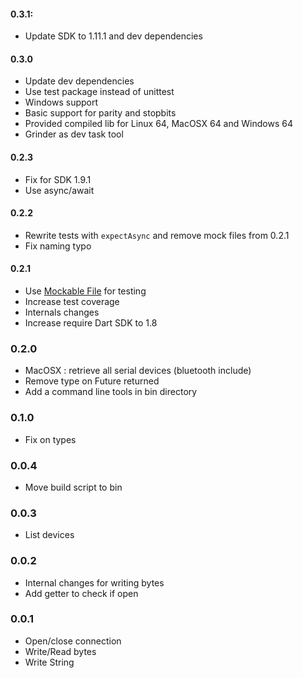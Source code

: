 #### 0.3.1:
  * Update SDK to 1.11.1 and dev dependencies

#### 0.3.0
  * Update dev dependencies
  * Use test package instead of unittest
  * Windows support
  * Basic support for parity and stopbits
  * Provided compiled lib for Linux 64, MacOSX 64 and Windows 64
  * Grinder as dev task tool

#### 0.2.3
  * Fix for SDK 1.9.1
  * Use async/await

#### 0.2.2
  * Rewrite tests with `expectAsync` and remove mock files from 0.2.1
  * Fix naming typo

#### 0.2.1
  * Use [Mockable File](https://pub.dartlang.org/packages/mockable_filesystem) for testing
  * Increase test coverage
  * Internals changes
  * Increase require Dart SDK to 1.8

### 0.2.0
  * MacOSX : retrieve all serial devices (bluetooth include)
  * Remove type on Future returned
  * Add a command line tools in bin directory

### 0.1.0
  * Fix on types

### 0.0.4
  * Move build script to bin

### 0.0.3
  * List devices

### 0.0.2
  * Internal changes for writing bytes
  * Add getter to check if open

### 0.0.1
  * Open/close connection
  * Write/Read bytes
  * Write String
